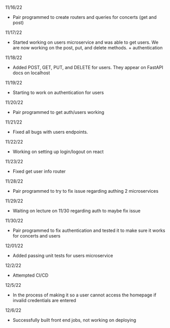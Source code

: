 11/16/22

- Pair programmed to create routers and queries for concerts (get and post)

11/17/22

- Started working on users microservice and was able to get users. We are now working on the post, put, and delete methods. + authentication


11/18/22

- Added POST, GET, PUT, and DELETE for users. They appear on FastAPI docs on localhost

11/19/22

- Starting to work on authentication for users

11/20/22

- Pair programmed to get auth/users working

11/21/22

- Fixed all bugs with users endpoints.

11/22/22

- Working on setting up login/logout on react

11/23/22

- Fixed get user info router

11/28/22
- Pair programmed to try to fix issue regarding authing 2 microservices

11/29/22
- Waiting on lecture on 11/30 regarding auth to maybe fix issue

11/30/22

- Pair programmed to fix authentication and tested it to make sure it works for concerts and users

12/01/22

- Added passing unit tests for users microservice

12/2/22

- Attempted CI/CD

12/5/22

- In the process of making it so a user cannot access the homepage if invalid credentials are entered

12/6/22

- Successfully built front end jobs, not working on deploying
